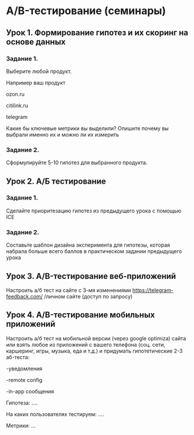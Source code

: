 # A/B-тестирование (семинары)
## Урок 1. Формирование гипотез и их скоринг на основе данных
### Задание 1.
Выберите любой продукт.

Например ваш продукт

ozon.ru

citilink.ru

telegram

Какие бы ключевые метрики вы выделили? Опишите почему вы выбрали именно их и можно ли их измерить

### Задание 2. 
Сформулируйте 5-10 гипотез для выбранного продукта.

## Урок 2. А/Б тестирование
### Задание 1. 
Сделайте приоритезацию гипотез из предыдущего урока с помощью ICE

### Задание 2.
Составьте шаблон дизайна эксперимента для гипотезы, которая набрала больше всего баллов в практическом задании предыдущего урока

## Урок 3. A/B-тестирование веб-приложений
Настроить а/б тест на сайте с 3-мя изменениями https://telegram-feedback.com/ /личном сайте (доступ по запросу)

## Урок 4. A/B-тестирование мобильных приложений
Настроить а/б тест на мобильной версии (через google optimiza) сайта или взять любое из приложений с вашего телефона (соц. сети, каршеринг, игры, музыка, еда и т.д.) и придумать гипотетические 2-3 аб-теста:

-уведомления

-remote config

-in-app сообщения

Гипотеза: ....

На каких пользователях тестируем: ....

Метрики: …